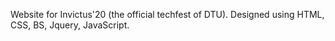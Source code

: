 Website for Invictus'20 (the official techfest of DTU). Designed using HTML, CSS, BS, Jquery, JavaScript.
